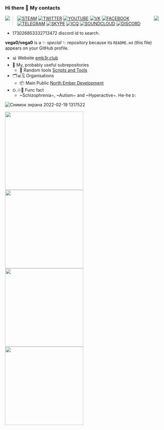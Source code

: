 ### Hi there 👋 My contacts

<img align="right" src="https://github-readme-stats.vercel.app/api/top-langs/?username=vega0&theme=radical"/>
<img align="left" src="https://github-readme-stats.vercel.app/api?username=vega0&show_icons=true&theme=radical"/>

> [![STEAM](https://icons.iconarchive.com/icons/froyoshark/enkel/32/Steam-icon.png)](https://steamcommunity.com/id/aselockd)
[![TWITTER](https://icons.iconarchive.com/icons/dakirby309/windows-8-metro/32/Web-Twitter-alt-2-Metro-icon.png)](https://twitter.com/aselockd)
[![YOUTUBE](https://icons.iconarchive.com/icons/dakirby309/windows-8-metro/32/Web-Youtube-alt-2-Metro-icon.png)](https://youtube.com/channel/UCby1U7eVfQOccOYRU6kr1BQ)
[![VK](https://user-images.githubusercontent.com/6493857/154789626-efe730d4-4484-4d54-a6d3-a97d0858b97b.png)](https://vk.com/aselockd)
[![FACEBOOK](https://download.seaicons.com/icons/danleech/simple/32/facebook-icon.png)](https://facebook.com/aselockd)
[![TELEGRAM](https://user-images.githubusercontent.com/6493857/154789665-443a199d-badb-43b2-91b9-95578b55c9b4.png)](https://t.me/aselockd)
[![SKYPE](https://icons.iconarchive.com/icons/danleech/simple/32/skype-icon.png)](https://join.skype.com/invite/CncYs5bSiwGX)
[![ICQ](https://icons.iconarchive.com/icons/martz90/hex/32/icq-icon.png)](https://icq.im/aselockd)
[![SOUNDCLOUD](https://icons.iconarchive.com/icons/designbolts/folded-social-media/32/SoundCloud-icon.png)](https://soundcloud.com/aselock-1)
[![DISCORD](https://user-images.githubusercontent.com/6493857/154789782-2102198b-41d7-4fce-a894-740f534ae580.png)](https://discord.id)
- 173026853332713472 discord id to search.


**vega0/vega0** is a ✨ _special_ ✨ repository because its `README.md` (this file) appears on your GitHub profile.

- 📊 Website [emb3r.club](http://emb3r.club/)
- 👀 My, probably useful subrepositories
  - 🎲 Random tools [Scripts and Tools](https://github.com/North-Ember-Development/custom-random-scripts-and-tools) 
- 🗂️📊🗓️ Organisations
  - 📦 Main Public [North Ember Development](https://github.com/North-Ember-Development)
- ⊙.☉🤪 Func fact
  - ~Schizophrenia~, ~Autism~ and ~Hyperactive~. He-he `D:` 


![Снимок экрана 2022-02-19 1317522](https://user-images.githubusercontent.com/6493857/154791240-2250b479-5f36-41ff-a2e7-f16e17dfb948.png)


<img src="https://sun9-79.userapi.com/impg/HP8c88Ncrj71LSlRfT2w0qPCLC7JHy6zQO4Fgw/VECaO7wdyZg.jpg?size=1080x1080&quality=96&sign=e76d6ae2aa21049e4b749417f2c27fb5&type=album" width="256" height="256">
<img src="https://sun9-71.userapi.com/impg/rKwjgWwPUKPW1b6C1zNdYGv2dCMJohVdUbFzug/zseRqoJ-SiU.jpg?size=1079x1079&quality=96&sign=be6274b0fe0b1b4401ecafd77d5c0ca3&type=album" width="256" height="256">
<img src="https://sun9-2.userapi.com/impg/u6ten-mrhxqkft3w8El6ChLWoJiQUCZvd598qQ/N2EDFqifZdk.jpg?size=1080x1080&quality=96&sign=89217bb5a50a7e3dbf3a71298472ad57&type=album" width="256" height="256">
<img src="https://sun9-67.userapi.com/impg/1t-1s00Xjb_ZmJbe8C2RP9KZBen5pWoA7_waFw/E6TbvfmY3Yc.jpg?size=1080x1080&quality=96&sign=5b9eb5aed007a6634a8f78d32747517b&type=album" width="256" height="256">
